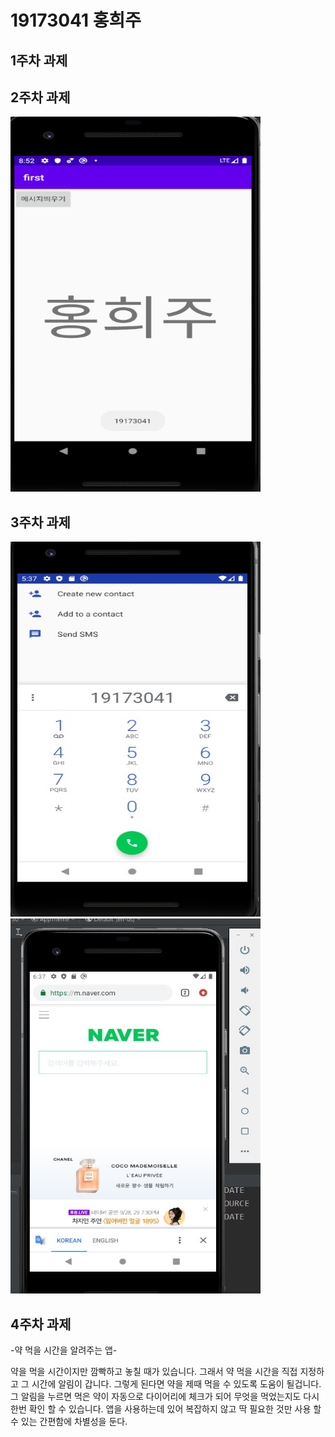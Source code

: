 # 19173041 홍희주

## 1주차 과제


## 2주차 과제
<img width="400" height="600" src="./png/2주차.png"></img>

## 3주차 과제
<img width="400" height="600" src="./png/3주차과제.jpg"></img>
<img width="400" height="600" src="./png/3주차과제2.jpg"></img>

## 4주차 과제
-약 먹을 시간을 알려주는 앱-

약을 먹을 시간이지만 깜빡하고 놓칠 때가 있습니다. 그래서 약 먹을 시간을 직접 지정하고
그 시간에 알림이 갑니다. 그렇게 된다면 약을 제때 먹을 수 있도록 도움이 될겁니다.
그 알림을 누르면 먹은 약이 자동으로 다이어리에 체크가 되어 무엇을 먹었는지도
다시 한번 확인 할 수 있습니다. 앱을 사용하는데 있어 복잡하지 않고 딱 필요한 것만 사용 할 수 있는 간편함에
차별성을 둔다.

